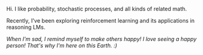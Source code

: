  Hi. I like probability, stochastic processes, and all kinds of related math.
 
 Recently, I've been exploring reinforcement learning and its applications in reasoning LMs.

 *When I'm sad, I remind myself to make others happy! I love seeing a happy person! 
 That's why I'm here on this Earth. :)*

<!--
**javier-cramirez/javier-cramirez** is a ✨ _special_ ✨ repository because its `README.md` (this file) appears on your GitHub profile.

Here are some ideas to get you started:

- 🔭 I’m currently working on ...
- 🌱 I’m currently learning ...
- 👯 I’m looking to collaborate on ...
- 🤔 I’m looking for help with ...
- 💬 Ask me about ...
- 📫 How to reach me: ...
- 😄 Pronouns: ...
- ⚡ Fun fact: ...
-->
